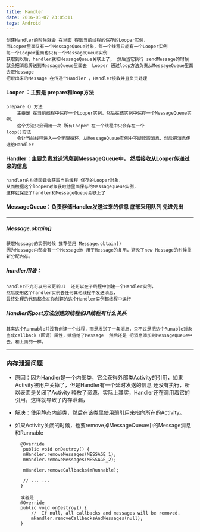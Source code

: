 ```yaml
---
title: Handler
date: 2016-05-07 23:05:11
tags: Android
---
```



	创建Handler的时候就会 在里面 得到当前线程的保存的Looper实例，
	而Looper里面又有一个MessageQueue对象，每一个线程只能有一个Looper实例 
	每一个Looper里面也只有一个MessageQueue实例
	获取到以后，handler就和MessageQueue关联上了， 然后当它执行 sendMessage的时候
	就会把消息传送到MessageQueue里面去  Looper 通过loop方法负责从MessageQueue里面去取Message   
	把取出来的Message 在传递个Handler ，Handler接收并且负责处理


#### Looper ：主要是 prepare和loop方法
	prepare（）方法
		主要是 在当前线程中保存一个Looper实例，然后在该实例中保存一个MessageQueue实例， 
		这个方法只会调用一次 所有Looper 在一个线程中只会存在一个
	loop()方法
		会让当前线程进入一个无限循环，从MessageQueue实例中不断读取消息，然后把消息传递给Handler

#### Handler：主要负责发送消息到MessageQueue中， 然后接收从Looper传递过来的信息
	handler的构造函数会获取当前线程 保存的Looper对象，
	从而根据这个looper对象获取他里面保存的MessageQueue实例，
	这样就保证了handler和MessageQueue关联上了

#### MessageQueue：负责存储Handler发送过来的信息 底部采用队列 先进先出

---
##### Message.obtain()

	获取Message的实例时候 推荐使用 Message.obtain()
	因为Message内部会有一个Message池 用于Message的复用，避免了new Message的时候重新分配内存。

##### handler用法：
	
	handler不光可以用来更新UI  还可以在子线程中创建一个Handler实例，
	然后使用这个handler实例去任何其他线程中发送消息，
	最终处理的代码都会在你创建的这个Handler实例都线程中运行

##### Handler的post方法创建的线程和UI线程有什么关系

	其实这个Runnable并没有创建一个线程，而是发送了一条消息，只不过是把这个Runable对象当成callback（回调）属性，赋值给了Message  然后还是 把消息添加到MessageQueue中去，和上面的一样。

---
### 内存泄漏问题
- 原因：因为Handler是一个内部类，它会获得外部类Activity的引用，如果Activity被用户关掉了，但是Handler有一个延时发送的信息 还没有执行，所以表面是关闭了Activity 释放了资源，实际上其实，Handler还在调用着它的引用，这样就导致了内存泄漏，

- 解决：使用静态内部类，然后在该类里使用弱引用来指向所在的Activity。
- 如果Activity关闭的时候，也要remove掉MessageQueue中的Message消息和Runnable

		@Override  
		 public void onDestroy() {  
	     mHandler.removeMessages(MESSAGE_1);  
	     mHandler.removeMessages(MESSAGE_2);  
	
	     mHandler.removeCallbacks(mRunnable);  
	
	     // ... ...  
	 	}
		
		或者是
		@Override  
		public void onDestroy() {  
		    //  If null, all callbacks and messages will be removed.  
		    mHandler.removeCallbacksAndMessages(null);  
		}


